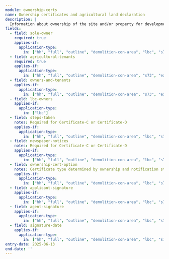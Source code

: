 ```yaml
---
module: ownership-certs
name: Ownership certificates and agricultural land declaration
description: |
  Information about ownership of the site and/or property for development, including agricultural tenants and notification requirements.
fields:
  - field: sole-owner
    required: true
    applies-if:
      application-type:
        in: ["hh", "full", "outline", "demolition-con-area", "lbc", "s73", "extraction-oil-gas"]
  - field: agricultural-tenants
    required: true
    applies-if:
      application-type:
        in: ["hh", "full", "outline", "demolition-con-area", "s73", "extraction-oil-gas"]
  - field: owners-and-tenants
    applies-if:
      application-type:
        in: ["hh", "full", "outline", "demolition-con-area", "s73", "extraction-oil-gas"]
  - field: lbc-owners
    applies-if:
      application-type:
        in: ["lbc"]
  - field: steps-taken
    notes: Required for Certificate-C or Certificate-D
    applies-if:
      application-type:
        in: ["hh", "full", "outline", "demolition-con-area", "lbc", "s73", "extraction-oil-gas"]
  - field: newspaper-notices
    notes: Required for Certificate-C or Certificate-D
    applies-if:
      application-type:
        in: ["hh", "full", "outline", "demolition-con-area", "lbc", "s73", "extraction-oil-gas"]
  - field: ownership-cert-option
    notes: Certificate type determined by ownership and notification status
    applies-if:
      application-type:
        in: ["hh", "full", "outline", "demolition-con-area", "lbc", "s73", "extraction-oil-gas"]
  - field: applicant-signature
    applies-if:
      application-type:
        in: ["hh", "full", "outline", "demolition-con-area", "lbc", "s73", "extraction-oil-gas"]
  - field: agent-signature
    applies-if:
      application-type:
        in: ["hh", "full", "outline", "demolition-con-area", "lbc", "s73", "extraction-oil-gas"]
  - field: signature-date
    applies-if:
      application-type:
        in: ["hh", "full", "outline", "demolition-con-area", "lbc", "s73", "extraction-oil-gas"]
entry-date: 2025-06-13
end-date: ''
---
```

